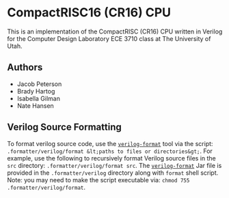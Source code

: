 # CompactRISC16 (CR16) CPU

This is an implementation of the CompactRISC (CR16) CPU written in Verilog for the Computer Design Laboratory ECE 3710 class at The University of Utah.

## Authors
- Jacob Peterson
- Brady Hartog
- Isabella Gilman
- Nate Hansen

## Verilog Source Formatting
To format verilog source code, use the [`verilog-format`](https://github.com/ericsonj/verilog-format) tool via the script: `.formatter/verilog/format &lt;paths to files or directories&gt;`. For example, use the following to recursively format Verilog source files in the `src` directory: `.formatter/verilog/format src`. The [`verilog-format`](https://github.com/ericsonj/verilog-format) Jar file is provided in the `.formatter/verilog` directory along with `format` shell script. Note: you may need to make the script executable via: `chmod 755 .formatter/verilog/format`.

